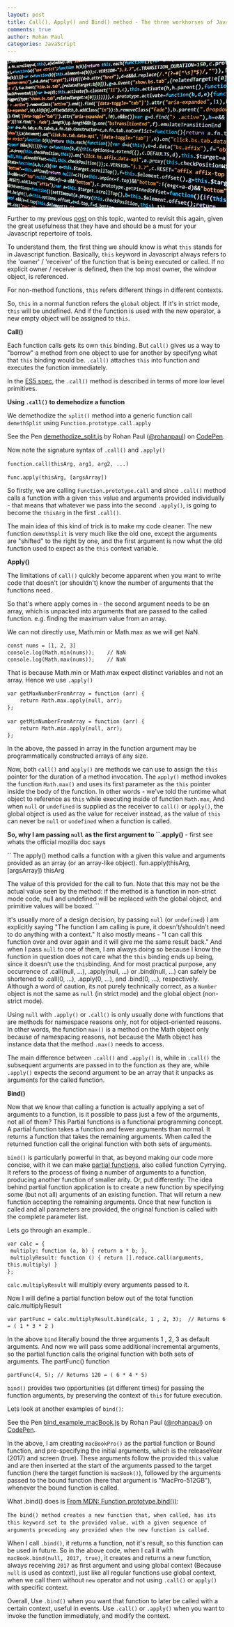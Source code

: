 ```yaml
---
layout: post
title: Call(), Apply() and Bind() method - The three workhorses of Javascript land
comments: true
author: Rohan Paul
categories: JavaScript
---
```

<img src="/images/fulls/Apply-Method.jpg" class="fit image">


Further to my previous [post](https://rohan-paul.github.io/javascript/2016/10/21/Understanding_JavaScript_Call_Method/) on this topic, wanted to revisit this again, given the great usefulness that they have and should be a must for your Javascript repertoire of tools.

To understand them, the first thing we should know is what ``this`` stands for in Javascript function. Basically, ``this`` keyword in Javascript always refers to the 'owner' / 'receiver' of the function that is being executed or called. If no explicit owner / receiver is defined, then the top most owner, the window object, is referenced.

For non-method functions, ``this`` refers different things in different contexts.

<script src="https://gist.github.com/rohan-paul/0ddfcf3b3145ac1daed9f81025bbc80c.js"></script>

So, ``this`` in a normal function refers the ``global`` object. If it's in strict mode, ``this`` will be undefined. And if the function is used with the new operator, a new empty object will be assigned to ``this``.


**Call()**

Each function calls gets its own ``this`` binding. But ``call()`` gives us a way to "borrow" a method from one object to use for another by specifyng what that ``this`` binding would be. ``.call()`` attaches ``this`` into function and executes the function immediately.

<script src="https://gist.github.com/rohan-paul/6d894a29ed0957aa1d0786f9013501c9.js"></script>

In the [ES5 spec](https://es5.github.io/#x15.3.4.4), the ``.call()`` method is described in terms of more low level primitives.

**Using ``.call()`` to demehodize a function**

We demethodize the ``split()`` method into a generic function call ``demethSplit`` using ``Function.prototype.call.apply``


<p data-height="336" data-theme-id="0" data-slug-hash="vJNeKX" data-default-tab="js" data-user="rohanpaul" data-embed-version="2" data-pen-title="demethodize_split.js" class="codepen">See the Pen <a href="https://codepen.io/rohanpaul/pen/vJNeKX/">demethodize_split.js</a> by Rohan Paul (<a href="https://codepen.io/rohanpaul">@rohanpaul</a>) on <a href="https://codepen.io">CodePen</a>.</p>
<script async src="https://production-assets.codepen.io/assets/embed/ei.js"></script>


Now note the signature syntax of ``.call()`` and ``.apply()``


``function.call(thisArg, arg1, arg2, ...)``

``func.apply(thisArg, [argsArray])``


So firstly, we are calling ``Function.prototype.call`` and since ``.call()`` method calls a function with a given ``this`` value and arguments provided individually - that means that whatever we pass into the second ``.apply()``, is going to become the ``thisArg`` in the first ``.call()``.


The main idea of this kind of trick is to make my code cleaner. The new function ``demethSplit`` is very much like the old one, except the arguments are "shifted" to the right by one, and the first argument is now what the old function used to expect as the ``this`` context variable.

**Apply()**

The limitations of ``call()`` quickly become apparent when you want to write code that doesn't (or shouldn't) know the number of arguments that the functions need.

So that's where apply comes in - the second argument needs to be an array, which is unpacked into arguments that are passed to the called function. e.g. finding the maximum value from an array.

We can not directly use, Math.min or Math.max as we will get NaN.

```
const nums = [1, 2, 3]
console.log(Math.min(nums));    // NaN
console.log(Math.max(nums));    // NaN 
```
That is because Math.min or Math.max expect distinct variables and not an array. Hence we use ``.apply()``


```
var getMaxNumberFromArray = function (arr) {
    return Math.max.apply(null, arr);
};

var getMinNumberFromArray = function (arr) {
    return Math.min.apply(null, arr);
};
```

In the above, the passed in array in the function argument may be programmatically constructed arrays of any size.

Now, both ``call()`` and ``apply()`` are methods we can use to assign the ``this`` pointer for the duration of a method invocation. The ``apply()`` method invokes the function ``Math.max()`` and uses its first parameter as the ``this`` pointer inside the body of the function. In other words - we've told the runtime what object to reference as ``this`` while executing inside of function ``Math.max``, And when ``null`` or ``undefined`` is supplied as the receiver to ``call()`` or ``apply()``, the global object is used as the value for receiver instead, as the value of ``this`` can never be ``null`` or ``undefined`` when a function is called.

**So, why I am passing ``null`` as the first argument to ``.apply()** - first see whats the official mozilla doc says 

``
The apply() method calls a function with a given this value and arguments provided as an array (or an array-like object).
fun.apply(thisArg, [argsArray])
thisArg

The value of this provided for the call to fun. Note that this may not be the actual value seen by the method: if the method is a function in non-strict mode code, null and undefined will be replaced with the global object, and primitive values will be boxed.
``

It's usually more of a design decision, by passing ``null`` (or ``undefined``) I am explicitly saying "The function I am calling is pure, it doesn't/shouldn't need to do anything with a context." It also mostly means - "I can call this function over and over again and it will give me the same result back."  And when I pass ``null`` to one of them, I am always doing so because I know the function in question does not care what the ``this`` binding ends up being, since it doesn't use the ``this``binding.
And for most practical purpose, any occurrence of .call(null, ...), .apply(null, ...) or .bind(null, ...) can safely be shortened to .call(0, ...), .apply(0, ...), and .bind(0, ...), respectively. Although a word of caution, its not purely technically correct, as a ``Number`` object is not the same as ``null`` (in strict mode) and the global object (non-strict mode). 

Using ``null`` with ``.apply()`` or ``.call()`` is only usually done with functions that are methods for namespace reasons only, not for object-oriented reasons. In other words, the function ``max()`` is a method on the Math object only because of namespacing reasons, not because the Math object has instance data that the method ``.max()`` needs to access.


The main difference between ``.call()`` and ``.apply()`` is, while in ``.call()`` the subsequent arguments are passed in to the function as they are, while ``.apply()`` expects the second argument to be an array that it unpacks as arguments for the called function.

**Bind()**

Now that we know that calling a function is actually applying a set of arguments to a function, is it possible to pass just a few of the arguments, not all of them? 
This Partial functions is a functional programming concept. A partial function takes a function and fewer arguments than normal. It returns a function that takes the remaining arguments. When called the returned function call the original function with both sets of arguments.

``bind()`` is particularly powerful in that, as beyond making our code more concise, with it we can make [partial functions](https://en.wikipedia.org/wiki/Partial_function), also called function Cyrrying. It refers to the process of fixing a number of arguments to a function, producing another function of smaller arity.
Or, put differently: The idea behind partial function application is to create a new function by specifying some (but not all) arguments of an existing function. That will return a new function accepting the remaining arguments. Once that new function is called and all parameters are provided, the original function is called with the complete parameter list.

Lets go through an example..

```
var calc = {
 multiply: function (a, b) { return a * b; },
 multiplyResult: function () { return [].reduce.call(arguments, this.multiply) }
};
```
``calc.multiplyResult`` will multiply every arguments passed to it. 

Now I will define a partial function below out of the total function calc.multiplyResult

```
var partFunc = calc.multiplyResult.bind(calc, 1 , 2, 3);  // Returns 6 = ( 1 * 3 * 2 )
```
In the above ``bind`` literally bound the three arguments 1 , 2, 3 as default arguments. And now we will pass some additional incremental arguments, so the partial function calls the original function with both sets of arguments. The partFunc() function 

```
partFunc(4, 5); // Returns 120 = ( 6 * 4 * 5)
```
``bind()`` provides two opportunities (at different times) for passing the function arguments, by preserving the context of ``this`` for future execution.

Lets look at another examples of ``bind()``:

<p data-height="265" data-theme-id="0" data-slug-hash="gxarwR" data-default-tab="js" data-user="rohanpaul" data-embed-version="2" data-pen-title="bind_example_macBook.js" class="codepen">See the Pen <a href="https://codepen.io/rohanpaul/pen/gxarwR/">bind_example_macBook.js</a> by Rohan Paul (<a href="https://codepen.io/rohanpaul">@rohanpaul</a>) on <a href="https://codepen.io">CodePen</a>.</p>
<script async src="https://production-assets.codepen.io/assets/embed/ei.js"></script>

In the above, I am creating ``macBookPro()`` as the partial function or Bound function, and pre-specifying the initial arguments, which is the releaseYear (2017) and screen (true). These arguments follow the provided ``this`` value and are then inserted at the start of the arguments passed to the target function (here the target function is ``macBook()``), followed by the arguments passed to the bound function (here that argument is "MacPro-512GB"), whenever the bound function is called.

What .bind() does is [From MDN: Function.prototype.bind())](https://developer.mozilla.org/en-US/docs/Web/JavaScript/Reference/Global_Objects/Function/bind):


``
The bind() method creates a new function that, when called, has its this keyword set to the provided value, with a given sequence of arguments preceding any provided when the new function is called.
``

When I call ``.bind()``, it returns a function, not it's result, so this function can be used in future. So in the above code, when I call it with ``macBook.bind(null, 2017, true)``, it creates and returns a new function, always receiving ``2017`` as first argument and using global context (Because ``null`` is used as context), just like all regular functions use global context, when we call them without ``new`` operator and not using ``.call()`` or ``apply()`` with specific context.

Overall, Use ``.bind()`` when you want that function to later be called with a certain context, useful in events. Use ``.call()`` or ``.apply()`` when you want to invoke the function immediately, and modify the context.